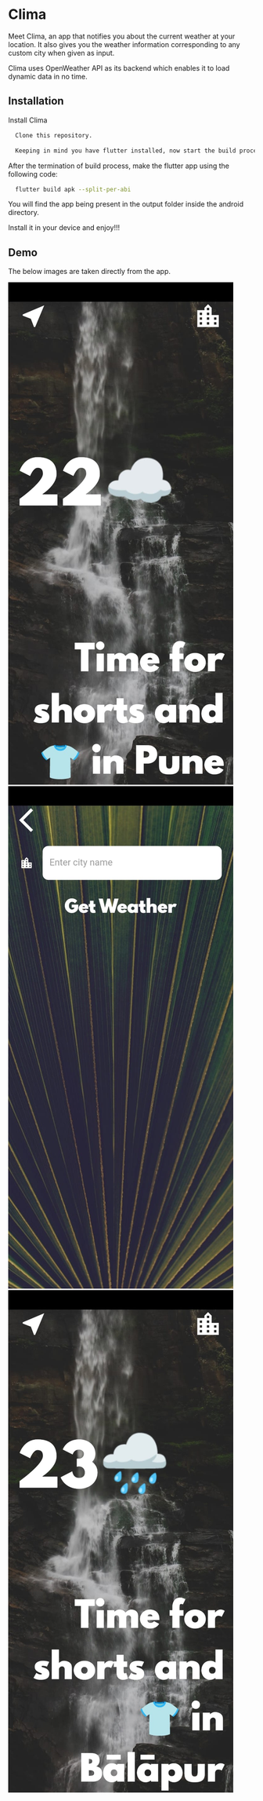 
# Clima

Meet Clima, an app that notifies you about the current weather at your location.
It also gives you the weather information corresponding to any custom city when given as input.

Clima uses OpenWeather API as its backend which enables it to load dynamic data in no time.


## Installation

Install Clima

```bash
  Clone this repository.
```
    
```bash
  Keeping in mind you have flutter installed, now start the build process.
```

After the termination of build process, make the flutter app using the following code:

```bash
  flutter build apk --split-per-abi
```

You will find the app being present in the output folder inside the android directory.

Install it in your device and enjoy!!!


## Demo

The below images are taken directly from the app.

![Clima1](clima1.jpeg)
![Clima2](clima2.jpeg)
![Clima3](clima3.jpeg)
